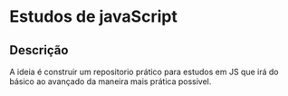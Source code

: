 # Estudos de javaScript 
## Descrição 
A ideia é construir um repositorio prático para estudos em JS que irá do básico ao avançado da maneira mais prática possivel. 